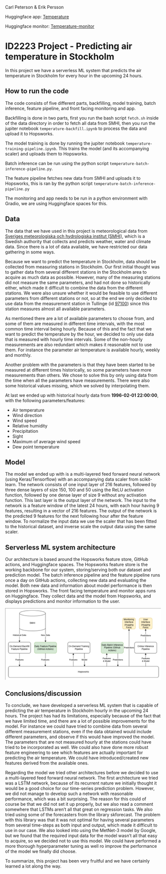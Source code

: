 Carl Peterson & Erik Persson

Huggingface app: [Temperature](https://huggingface.co/spaces/Oxel40/Temperature)

Huggingface monitor: [Temperature-monitor](https://huggingface.co/spaces/Oxel40/Temperature-monitor)

# ID2223 Project - Predicting air temperature in Stockholm
In this project we have a serverless ML system that predicts the air temperature in Stockholm for every hour in the upcoming 24 hours. 

## How to run the code
The code consists of five different parts, backfilling, model training, batch inference, feature pipeline, and front facing monitoring and app.

Backfilling is done in two parts, first you run the bash script `fetch.sh` inside of the data directory in order to fetch all data from SMHI, then you run the jupiter notebook `temperature-backfill.ipynb` to process the data and upload it to Hopsworks.

The model training is done by running the jupiter notebook `temperature-training-pipeline.ipynb`. This trains the model (and its accompanying scaler) and uploads them to Hopsworks.

Batch inference can be run using the python script `temperature-batch-inference-pipeline.py`.

The feature pipeline fetches new data from SMHI and uploads it to Hopsworks, this is ran by the python script `temperature-batch-inference-pipeline.py`

The monitoring and app needs to be run in a python environment with Gradio, we are using Huggingface spaces for this.

## Data
The data that we have used in this project is meteorological data from [Sveriges meteorologiska och hydrologiska institut (SMHI)](https://www.smhi.se/), which is a Swedish authority that collects and predicts weather, water and climate data. Since there is a lot of data available, we have restricted our data gathering in some ways.

Because we want to predict the temperature in Stockholm, data should be collected from measuring stations in Stockholm. Our first initial thought was to gather data from several different stations in the Stockholm area to acquire as much data as possible. However, many of the measuring stations did not measure the same parameters, and had not done so historically either, which made it difficult to combine the data from the different stations. We were also unsure whether it would be feasible to use different parameters from different stations or not, so at the end we only decided to use data from the measurement station in Tullinge (id [97100](https://www.smhi.se/data/meteorologi/ladda-ner-meteorologiska-observationer#param=airtemperatureInstant,stations=core,stationid=97100)) since this station measures almost all available parameters.

As mentioned there are a lot of available parameters to choose from, and some of them are measured in different time intervals, with the most common time interval being hourly. Because of this and the fact that we want to predict the temperature by the hour, we decided to only use data that is measured with hourly time intervals. Some of the non-hourly measurements are also redundant which makes it reasonable not to use them. For instance the parameter air temperature is available hourly, weekly and monthly.

Another problem with the parameters is that they have been started to be measured at different times historically, so some parameters have more measurements than others. We chose to solve this by only using data from the time when all the parameters have measurements. There were also some historical values missing, which we solved by interpolating them.

At last we ended up with historical hourly data from **1996-02-01 22:00:00**, with the following parameters/features:

- Air temperature
- Wind direction
- Wind speed
- Relative humidity
- Precipitation
- Sight
- Maximum of average wind speed
- Dew point temperature

## Model
The model we ended up with is a multi-layered feed forward neural network (using Keras/Tensorflow) with an accompanying data scaler from scikit-learn. The network consists of one input layer of 216 features, followed by three dense layers of size 150, 100 and 50 using the ReLU activation function, followed by one dense layer of size 9 without any activation function. This last layer is the output layer of the network. The input to the network is a feature window of the latest 24 hours, with each hour having 9 features, resulting in a vector of 216 features. The output of the network is the predicted 9 features for the next following hour after the feature window. To normalize the input data we use the scaler that has been fitted to the historical dataset, and inverse scale the output data using the same scaler.

## Serverless ML system architecture
Our architecture is based around the Hopsworks feature store, GitHub actions, and Huggingface spaces. The Hopsworks feature store is the working backbone for our system, storing/serving both our dataset and prediction model. The batch inference pipeline and the feature pipeline runs once a day on GitHub actions, collecting new data and evaluating the model. Both new data and information about model performance is then stored in Hopsworks. The front facing temperature and monitor apps runs on Huggingface. They collect data and the model from Hopsworks, and displays predictions and monitor information to the user.

![Diagram over the serverless ML system architecture](./diagram.png)

## Conclusions/discussion
To conclude, we have developed a serverless ML system that is capable of predicting the air temperature in Stockholm hourly in the upcoming 24 hours. The project has had its limitations, especially because of the fact that we have limited time, and there are a lot of possible improvements for the model. For instance we could have tried to combine data from several different measurement stations, even if the data obtained would include different parameters, and observe if this would have improved the model. The parameters that are not measured hourly at the stations could have tried to be incorporated as well. We could also have done more robust feature engineering to see which features are actually important for predicting the air temperature. We could have introduced/created new features derived from the available ones. 

Regarding the model we tried other architectures before we decided to use a multi-layered feed forward neural network. The first architecture we tried was a LSTM network, because of its recurrent nature we initially thought it would be a good choice for our time-series prediction problem. However, we did not manage to develop such a network with reasonable performance, which was a bit surprising. The reason for this could of course be that we did not set it up properly, but we also read a comment somewhere that LSTMs aren’t all that great on regression tasks. We also tried using some of the forecasters from the library skforecast. The problem with this library was that it was not optimal for having several parameters from several time-steps as both input and output, which made it difficult to use in our case. We also looked into using the MetNet-3 model by Google, but we found that the required input data for the model wasn’t all that easy to acquire, so we decided not to use this model. We could have performed a more thorough hyperparameter tuning as well ro improve the performance of the model we finally did choose.

To summarize, this project has been very fruitful and we have certainly learned a lot along the way.

